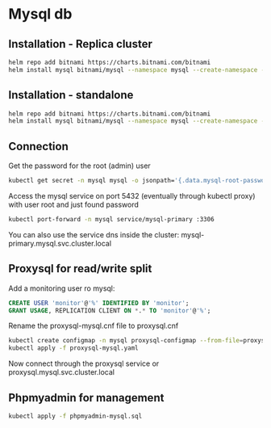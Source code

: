 # Mysql db

## Installation - Replica cluster

```bash
helm repo add bitnami https://charts.bitnami.com/bitnami
helm install mysql bitnami/mysql --namespace mysql --create-namespace --set metrics.enabled=true --set metrics.serviceMonitor.enabled=true --set metrics.serviceMonitor.labels.release=kube-prometheus-stack --set primary.persistence.storageClass=longhorn --set primary.persistence.size=15Gi --set primary.persistence.accessModes={ReadWriteMany} --set secondary.persistence.storageClass=longhorn --set secondary.persistence.size=15Gi --set secondary.persistence.accessModes={ReadWriteMany} --set architecture=replication --set secondary.replicaCount=2 --set primary.livenessProbe.initialDelaySeconds=600 --set primary.readinessProbe.initialDelaySeconds=600 --set secondary.livenessProbe.initialDelaySeconds=600 --set secondary.readinessProbe.initialDelaySeconds=600 --set primary.startupProbe.initialDelaySeconds=600 --set secondary.startupProbe.initialDelaySeconds=600
```

## Installation - standalone

```bash
helm repo add bitnami https://charts.bitnami.com/bitnami
helm install mysql bitnami/mysql --namespace mysql --create-namespace --set metrics.enabled=true --set metrics.serviceMonitor.enabled=true --set metrics.serviceMonitor.labels.release=kube-prometheus-stack --set primary.persistence.storageClass=longhorn --set primary.persistence.size=15Gi --set primary.persistence.accessModes={ReadWriteMany} --set primary.livenessProbe.initialDelaySeconds=480 --set primary.readinessProbe.initialDelaySeconds=480 --set primary.startupProbe.initialDelaySeconds=480
```

## Connection

Get the password for the root (admin) user

```bash
kubectl get secret -n mysql mysql -o jsonpath='{.data.mysql-root-password}' | base64 -d
```

Access the mysql service on port 5432 (eventually through kubectl proxy) with user root and just found password

```bash
kubectl port-forward -n mysql service/mysql-primary :3306
```

You can also use the service dns inside the cluster: mysql-primary.mysql.svc.cluster.local

## Proxysql for read/write split

Add a monitoring user ro mysql:

```sql
CREATE USER 'monitor'@'%' IDENTIFIED BY 'monitor';
GRANT USAGE, REPLICATION CLIENT ON *.* TO 'monitor'@'%';
```

Rename the proxysql-mysql.cnf file to proxysql.cnf

```bash
kubectl create configmap -n mysql proxysql-configmap --from-file=proxysql.cnf
kubectl apply -f proxysql-mysql.yaml
```

Now connect through the proxysql service or proxysql.mysql.svc.cluster.local

## Phpmyadmin for management

```bash
kubectl apply -f phpmyadmin-mysql.sql
```
